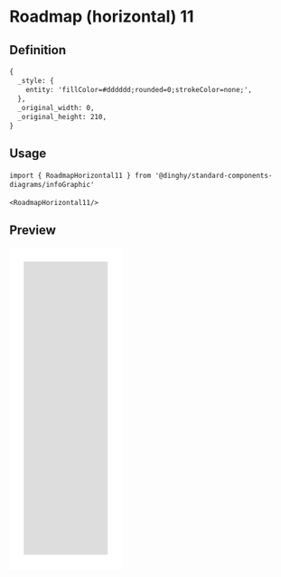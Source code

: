 # Roadmap (horizontal) 11

## Definition

```
{
  _style: { 
    entity: 'fillColor=#dddddd;rounded=0;strokeColor=none;',
  },
  _original_width: 0,
  _original_height: 210,
}
```

## Usage

```
import { RoadmapHorizontal11 } from '@dinghy/standard-components-diagrams/infoGraphic'

<RoadmapHorizontal11/>
```

## Preview

<img src="./roadmap-horizontal-11.png" width="200"/>
